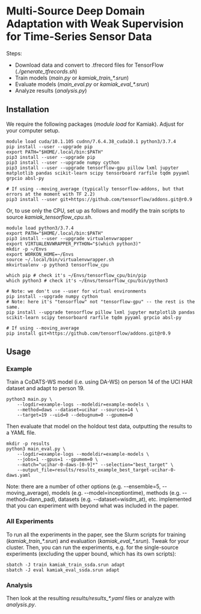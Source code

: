 # Multi-Source Deep Domain Adaptation with Weak Supervision for Time-Series Sensor Data

Steps:
- Download data and convert to .tfrecord files for TensorFlow
  (*./generate_tfrecords.sh*)
- Train models (*main.py* or *kamiak_train_\*.srun*)
- Evaluate models (*main_eval.py* or *kamiak_eval_\*.srun*)
- Analyze results (*analysis.py*)

## Installation

We require the following packages (*module load* for Kamiak). Adjust for your
computer setup.

    module load cuda/10.1.105 cudnn/7.6.4.38_cuda10.1 python3/3.7.4
    pip install --user --upgrade pip
    export PATH="$HOME/.local/bin:$PATH"
    pip3 install --user --upgrade pip
    pip3 install --user --upgrade numpy cython
    pip3 install --user --upgrade tensorflow-gpu pillow lxml jupyter matplotlib pandas scikit-learn scipy tensorboard rarfile tqdm pyyaml grpcio absl-py

    # If using --moving_average (typically tensorflow-addons, but that errors at the moment with TF 2.2)
    pip3 install --user git+https://github.com/tensorflow/addons.git@r0.9

Or, to use only the CPU, set up as follows and modify the train scripts to
source *kamiak_tensorflow_cpu.sh*.

    module load python3/3.7.4
    export PATH="$HOME/.local/bin:$PATH"
    pip3 install --user --upgrade virtualenvwrapper
    export VIRTUALENVWRAPPER_PYTHON="$(which python3)"
    mkdir -p ~/Envs
    export WORKON_HOME=~/Envs
    source ~/.local/bin/virtualenvwrapper.sh
    mkvirtualenv -p python3 tensorflow_cpu

    which pip # check it's ~/Envs/tensorflow_cpu/bin/pip
    which python3 # check it's ~/Envs/tensorflow_cpu/bin/python3

    # Note: we don't use --user for virtual environments
    pip install --upgrade numpy cython
    # Note: here it's "tensorflow" not "tensorflow-gpu" -- the rest is the same.
    pip install --upgrade tensorflow pillow lxml jupyter matplotlib pandas scikit-learn scipy tensorboard rarfile tqdm pyyaml grpcio absl-py

    # If using --moving_average
    pip install git+https://github.com/tensorflow/addons.git@r0.9

## Usage

### Example

Train a CoDATS-WS model (i.e. using DA-WS) on person 14 of the UCI HAR dataset
and adapt to person 19.

    python3 main.py \
        --logdir=example-logs --modeldir=example-models \
        --method=daws --dataset=ucihar --sources=14 \
        --target=19 --uid=0 --debugnum=0 --gpumem=0

Then evaluate that model on the holdout test data, outputting the results to a
YAML file.

    mkdir -p results
    python3 main_eval.py \
        --logdir=example-logs --modeldir=example-models \
        --jobs=1 --gpus=1 --gpumem=0 \
        --match="ucihar-0-daws-[0-9]*" --selection="best_target" \
        --output_file=results/results_example_best_target-ucihar-0-daws.yaml

Note: there are a number of other options (e.g. --ensemble=5,
--moving_average), models (e.g. --model=inceptiontime), methods (e.g.
--method=dann_pad), datasets (e.g. --dataset=wisdm_at), etc. implemented that
you can experiment with beyond what was included in the paper.

### All Experiments

To run all the experiments in the paper, see the Slurm scripts for training
(*kamiak_train_\*.srun*) and evaluation (*kamiak_eval_\*.srun*). Tweak
for your cluster. Then, you can run the experiments, e.g. for the single-source
experiments (excluding the upper bound, which has its own scripts):

    sbatch -J train kamiak_train_ssda.srun adapt
    sbatch -J eval kamiak_eval_ssda.srun adapt

### Analysis

Then look at the resulting *results/results_\*.yaml* files or analyze with
*analysis.py*.
